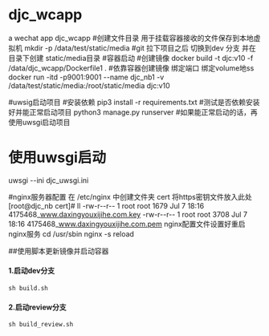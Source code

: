 # djc_wcapp
a wechat app  djc_wcapp
#创建文件目录 用于挂载容器接收的文件保存到本地虚拟机
mkdir -p /data/test/static/media
#git 拉下项目之后  切换到dev 分支 并在目录下创建 static/media目录
#容器启动
#创建镜像
docker build -t djc:v10  -f /data/djc_wcapp/Dockerfile1 .
#依靠容器创建镜像   绑定端口 绑定volume地ss
docker run -itd -p9001:9001 --name djc_nb1  -v /data/test/static/media:/root/static/media   djc:v10


#uwsig启动项目
#安装依赖
pip3 install -r requirements.txt
#测试是否依赖安装好并能正常启动项目
python3 manage.py runserver
#如果能正常启动的话，再使用uwsgi启动项目
# 使用uwsgi启动
uwsgi --ini djc_uwsgi.ini


#nginx服务器配置
在 /etc/nginx 中创建文件夹 cert
将https密钥文件放入此处
[root@djc_nb cert]# ll
-rw-r--r-- 1 root root 1679 Jul  7 18:16 4175468_www.daxingyouxijihe.com.key
-rw-r--r-- 1 root root 3708 Jul  7 18:16 4175468_www.daxingyouxijihe.com.pem
nginx配置文件设置好重启nginx服务
cd /usr/sbin
nginx -s reload

##使用脚本更新镜像并启动容器
#### 1.启动dev分支
```angular2
sh build.sh
```

#### 2.启动review分支
```angular2
sh build_review.sh
```